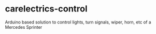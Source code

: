 # carelectrics-control
Arduino based solution to control lights, turn signals, wiper, horn, etc of a Mercedes Sprinter
